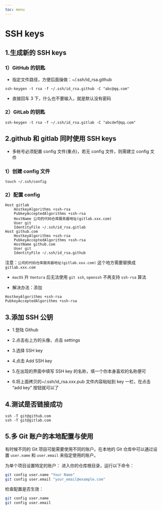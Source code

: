 ```yaml
---
toc: menu
---
```


# SSH keys

## 1.生成新的 SSH keys

### 1）GitHub 的钥匙

- 指定文件路径，方便后面操做：~/.ssh/id_rsa.github

```shell
ssh-keygen -t rsa -f ~/.ssh/id_rsa.github -C "abc@qq.com"
```

- 直接回车 3 下，什么也不要输入，就是默认没有密码

### 2）GitLab 的钥匙

```shell
ssh-keygen -t rsa -f ~/.ssh/id_rsa.gitlab -C "abcdef@qq.com"
```

## 2.github 和 gitlab 同时使用 SSH keys

- 多帐号必须配置 config 文件(重点)，若无 config 文件，则需建立 config 文件

### 1）创建 config 文件

```shell
touch ~/.ssh/config
```

### 2）配置 config

```
Host gitlab
	HostkeyAlgorithms +ssh-rsa
	PubkeyAcceptedAlgorithms +ssh-rsa
	HostName 公司的代码仓库服务器地址(gitlab.xxx.com)
	User git
	IdentityFile ~/.ssh/id_rsa.gitlab
Host github.com
	HostkeyAlgorithms +ssh-rsa
	PubkeyAcceptedAlgorithms +ssh-rsa
	HostName github.com
	User git
	IdentityFile ~/.ssh/id_rsa.github
```

注意：`公司的代码仓库服务器地址(gitlab.xxx.com)` 这个地方需要替换成 `gitlab.xxx.com`

- `macOS` 升 `Ventura` 后无法使用 `git ssh`, `openssh` 不再支持 `ssh-rsa` 算法

- 解决办法：添加

```
HostkeyAlgorithms +ssh-rsa
PubkeyAcceptedAlgorithms +ssh-rsa
```

## 3.添加 SSH 公钥

- 1.登陆 Github

- 2.点击右上方的头像，点击 settings

- 3.选择 SSH key

- 4.点击 Add SSH key

- 5.在出现的界面中填写 SSH key 的名称，填一个你本身喜欢的名称便可

- 6.将上面拷贝的~/.ssh/id_rsa.xxx.pub 文件内容粘帖到 key 一栏，在点击 “add key” 按钮就可以了

## 4.测试是否链接成功

```shell
ssh -T git@github.com
ssh -T git@gitlab.com
```

## 5.多 Git 账户的本地配置与使用

有时候不同的 Git 项目可能需要使用不同的账户。在本地的 Git 仓库中可以通过设置 `user.name` 和 `user.email` 来指定使用的账户。

为单个项目设置特定的账户：
进入你的仓库根目录，运行以下命令：

```bash
git config user.name "Your Name"
git config user.email "your_email@example.com"
```

检查配置是否生效：

```bash
git config user.name
git config user.email
```

